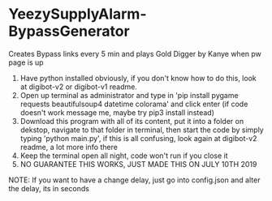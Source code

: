 # YeezySupplyAlarm-BypassGenerator
Creates Bypass links every 5 min and plays Gold Digger by Kanye when pw page is up


1. Have python installed obviously, if you don't know how to do this, look at digibot-v2 or digibot-v1 readme.
2. Open up terminal as administrator and type in 'pip install pygame requests beautifulsoup4 datetime colorama' and click enter (if code doesn't work message me, maybe try pip3 install instead)
3. Download this program with all of its content, put it into a folder on dekstop, navigate to that folder in terminal, then start the code by simply typing 'python main.py', if this is all confusing, look again at digibot-v2 readme, a lot more info there
4. Keep the terminal open all night, code won't run if you close it
4. NO GUARANTEE THIS WORKS, JUST MADE THIS ON JULY 10TH 2019

NOTE: If you want to have a change delay, just go into config.json and alter the delay, its in seconds
